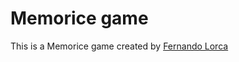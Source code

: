 # Memorice game

This is a Memorice game created by [Fernando Lorca](https://fernando-lorca.netlify.app)
